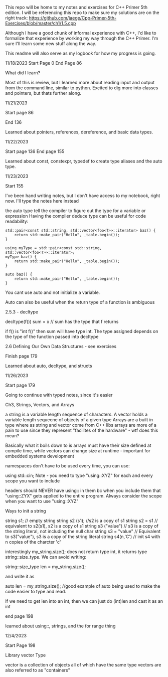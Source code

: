 This repo will be home to my notes and exercises for C++ Primer 5th edition. I will be referencing this repo to make sure my solutions are on the right track: https://github.com/jaege/Cpp-Primer-5th-Exercises/blob/master/ch1/1.5.cpp

Although I have a good chunk of informal experience with C++, I'd like to formalize that experience by working my way through the C++ Primer. I'm sure I'll learn some new stuff along the way. 

This readme will also serve as my logbook for how my progress is going.

11/18/2023 
Start Page 0
End Page 86

What did I learn? 

Most of this is review, but I learned more about reading input and output from the command line, similar to python. Excited to dig more into classes and pointers, but thats further along. 

11/21/2023

Start page 86

End 136

Learned about pointers, references, dereference, and basic data types. 

11/22/2023 

Start page 136
End page 155

Learned about const, constexpr, typedef to create type aliases and the auto type. 

11/23/2023

Start 155

I've been hand writing notes, but I don't have access to my notebook, right now. 
I'll type the notes here instead

the auto type tell the compiler to figure out the type for a variable or expression
Having the compiler deduce type can be useful for code readability: 

```
std::pair<const std::string, std::vector<foo<T>>::iterator> baz() {
	return std::make_pair("Hello", _table.begin());
}

using myType = std::pair<const std::string, std::vector<foo<T>>::iterator>;
myType baz() {
	return std::make_pair("Hello", _table.begin());
}

auto baz() {
	return std::make_pair("Hello", _table.begin());
}
```

You cant use auto and not initialize a variable. 

Auto can also be useful when the return type of a function is ambiguous

2.5.3 - decltype

decltype(f()) sum = x // sum has the type that f returns

if f() is "int f()" then sum will have type int. The type assigned depends on the
type of the function passed into decltype


2.6 Defining Our Own Data Structures - see exercises

Finish page 179

Learned about auto, decltype, and structs

11/26/2023

Start page 179

Going to continue with typed notes, since it's easier

Ch3, Strings, Vectors, and Arrays

a string is a variable length sequence of characters. A vector holds a variable length sequecne of objects of a given type
Arrays are a built in type where as string and vector come from C++ libs
arrays are more of a pain to use since they represent "facilites of the hardware" - wtf does this mean?

Basically what it boils down to is arrays must have their size defined at compile time, while vectors can change size at runtime - important for embedded systems development

namespaces don't have to be used every time, you can use:

using std::cin;
Note - you need to type "using::XYZ" for each and every scope you want to include

headers should NEVER have using:: in them bc when you include them that "using::ZYX" gets applied to the entire program. Always consider the scope when you want to use "using::XYZ"

Ways to init a string

string s1; // empty string
string s2 (s1); //s2 is a copy of s1
string s2 = s1 // equivalent to s2(s1), s2 is a copy of s1
string s3 ("value") // s3 is a copy of the string literal, not including the null char
string s3 = "value" // Equivalent to s3("value"), s3 is a copy of the string literal
string s4(n,'C') // init s4 with n copies of the charcter 'c'

interestingly my_string.size(); does not return type int, it returns type string::size_type. We can avoid writing:

string::size_type len = my_string.size();

and write it as

auto len = my_string.size(); //good example of auto being used to make the code easier to type and read. 

If we need to get len into an int, then we can just do (int)len and cast it as an int

end page 198

learned about using::, strings, and the for range thing


12/4/2023

Start Page 198

Library vector Type

vector is a collection of objects all of which have the same type
vectors are also  referred to as "containers"



